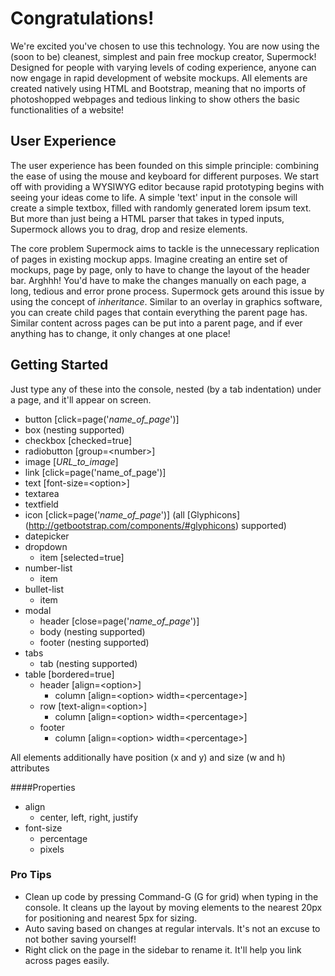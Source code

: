 # Congratulations!
We're excited you've chosen to use this technology. You are now using the (soon to be) cleanest, simplest and pain free mockup creator, Supermock! Designed for people with varying levels of coding experience, anyone can now engage in rapid development of website mockups. All elements are created natively using HTML and Bootstrap, meaning that no imports of photoshopped webpages and tedious linking to show others the basic functionalities of a website! 

## User Experience
The user experience has been founded on this simple principle: combining the ease of using the mouse and keyboard for different purposes. We start off with providing a WYSIWYG editor because rapid prototyping begins with seeing your ideas come to life. A simple 'text' input in the console will create a simple textbox, filled with randomly generated lorem ipsum text. But more than just being a HTML parser that takes in typed inputs, Supermock allows you to drag, drop and resize elements.

The core problem Supermock aims to tackle is the unnecessary replication of pages in existing mockup apps. Imagine creating an entire set of mockups, page by page, only to have to change the layout of the header bar. Arghhh! You'd have to make the changes manually on each page, a long, tedious and error prone process. Supermock gets around this issue by using the concept of _inheritance_. Similar to an overlay in graphics software, you can create child pages that contain everything the parent page has. Similar content across pages can be put into a parent page, and if ever anything has to change, it only changes at one place!

## Getting Started 
Just type any of these into the console, nested (by a tab indentation) under a page, and it'll appear on screen. 

- button [click=page('_name_of_page_')]
- box (nesting supported) 
- checkbox [checked=true]
- radiobutton [group=\<number\>]
- image [_URL_to_image_]
- link [click=page('name_of_page')]
- text [font-size=\<option\>]
- textarea
- textfield
- icon [click=page('_name_of_page_')] (all [Glyphicons] (http://getbootstrap.com/components/#glyphicons) supported) 
- datepicker
- dropdown
  - item [selected=true]
- number-list
  - item
- bullet-list
  - item
- modal
  - header [close=page('_name_of_page_')]
  - body (nesting supported)
  - footer (nesting supported)
- tabs 
  - tab (nesting supported)
- table [bordered=true]
  - header [align=\<option\>]
    - column [align=\<option\> width=\<percentage\>]
  - row  [text-align=\<option\>]
    - column [align=\<option\> width=\<percentage\>]
  - footer 
    - column [align=\<option\> width=\<percentage\>]

All elements additionally have position (x and y) and size (w and h) attributes

####Properties
* align
  - center, left, right, justify
* font-size
  - percentage
  - pixels

### Pro Tips

* Clean up code by pressing Command-G (G for grid) when typing in the console. It cleans up the layout by moving elements to the nearest 20px for positioning and nearest 5px for sizing. 
* Auto saving based on changes at regular intervals. It's not an excuse to not bother saving yourself!
* Right click on the page in the sidebar to rename it. It'll help you link across pages easily. 